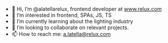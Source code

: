 - 👋 Hi, I’m @alatellarelux, frontend developer at www.relux.com
- 👀 I’m interested in frontend, SPAs, JS, TS
- 🌱 I’m currently learning about the lighting industry
- 💞️ I’m looking to collaborate on relevant projects.
- 📫 How to reach me: a.latella@relux.com

<!---
alatellarelux/alatellarelux is a ✨ special ✨ repository because its `README.md` (this file) appears on your GitHub profile.
You can click the Preview link to take a look at your changes.
--->
